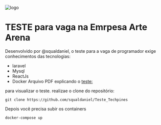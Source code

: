![logo](https://acdn.mitiendanube.com/stores/001/594/756/themes/common/logo-90280179-1735823139-ba80f4f10e2c52f0b774086bd52bf0f01735823140-320-0.webp)
# TESTE para vaga na Emrpesa Arte Arena

Desenvolvido por @squaldaniel, o teste para a vaga de programador exige conhecimentos das tecnologias:

* laravel
* Mysql
* ReactJs
* Docker
Arquivo PDF explicando o [teste:](Teste_para_Desenvolvedor_FullStack.pdf)


para visualizar o teste. realizae o clone do repositório:
````
git clone https://github.com/squaldaniel/Teste_Techpines
````
Depois você precisa subir os containers
````
docker-compose up
````